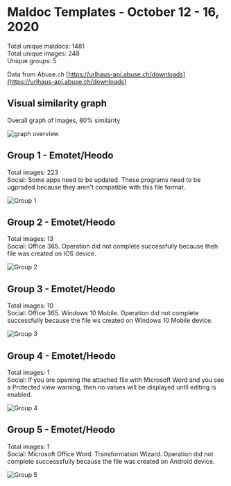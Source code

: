 # Maldoc Templates - October 12 - 16, 2020

Total unique maldocs: 1481  
Total unique images: 248  
Unique groups: 5  
  
Data from Abuse.ch [https://urlhaus-api.abuse.ch/downloads](https://urlhaus-api.abuse.ch/downloads)

## Visual similarity graph

Overall graph of images, 80% similarity

![graph overview](https://user-images.githubusercontent.com/1920756/96479816-10bbae00-11ff-11eb-9cf3-cc24071bed1d.png)

## Group 1 - Emotet/Heodo

Total images: 223  
Social: Some apps need to be updated. These programs need to be ugpraded because they aren't compatible with this file format.  

![Group 1](https://user-images.githubusercontent.com/1920756/96480137-79a32600-11ff-11eb-87fb-4d1b30d50747.jpg)

## Group 2 - Emotet/Heodo

Total images: 13  
Social: Office 365. Operation did not complete successfully because theh file was created on IOS device.  

![Group 2](https://user-images.githubusercontent.com/1920756/96480251-9f302f80-11ff-11eb-8dc2-7c0d38884b72.jpg)

## Group 3 - Emotet/Heodo

Total images: 10  
Social: Office 365. Windows 10 Mobile. Operation did not complete successfully because the file ws created on Windows 10 Mobile device.  

![Group 3](https://user-images.githubusercontent.com/1920756/96480255-a0f9f300-11ff-11eb-90ec-5d5fa99d3333.jpg)

## Group 4 - Emotet/Heodo

Total images: 1  
Social: If you are opening the attached file with Microsoft Word and you see a Protected view warning, then no values will be displayed until editing is enabled.  

![Group 4](https://user-images.githubusercontent.com/1920756/96480263-a2c3b680-11ff-11eb-8ac1-7938b2114c2f.jpg)

## Group 5 - Emotet/Heodo

Total images: 1  
Social: Microsoft Office Word. Transformation Wizard. Operation did not complete successsfully because the file was created on Android device.

![Group 5](https://user-images.githubusercontent.com/1920756/96480270-a3f4e380-11ff-11eb-9780-1f3c87dd1a46.jpg)